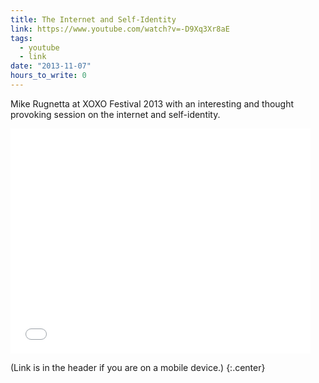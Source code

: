 ```yaml
---
title: The Internet and Self-Identity
link: https://www.youtube.com/watch?v=-D9Xq3Xr8aE
tags:
  - youtube
  - link
date: "2013-11-07"
hours_to_write: 0
---
```


Mike Rugnetta at XOXO Festival 2013 with an interesting and thought provoking session on the internet and self-identity.

<iframe class="youtube" width="480" height="360"  src="//www.youtube.com/embed/-D9Xq3Xr8aE" frameborder="0" allowfullscreen></iframe>

(Link is in the header if you are on a mobile device.) 
{:.center}